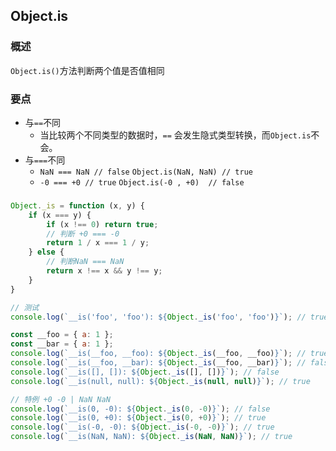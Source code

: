## Object.is
### 概述
`Object.is()`方法判断两个值是否值相同
### 要点
- 与`==`不同
    - 当比较两个不同类型的数据时，`==` 会发生隐式类型转换，而`Object.is`不会。
- 与`===`不同
    - `NaN === NaN // false` `Object.is(NaN, NaN) // true`
    - `-0 === +0 // true` `Object.is(-0 , +0)  // false`
###
```js
Object._is = function (x, y) {
    if (x === y) {
        if (x !== 0) return true;
        // 判断 +0 === -0
        return 1 / x === 1 / y;
    } else {
        // 判断NaN === NaN
        return x !== x && y !== y;
    }
}

// 测试
console.log(`__is('foo', 'foo'): ${Object._is('foo', 'foo')}`); // true

const __foo = { a: 1 };
const __bar = { a: 1 };
console.log(`__is(__foo, __foo): ${Object._is(__foo, __foo)}`); // true
console.log(`__is(__foo, __bar): ${Object._is(__foo, __bar)}`); // false
console.log(`__is([], []): ${Object._is([], [])}`); // false
console.log(`__is(null, null): ${Object._is(null, null)}`); // true

// 特例 +0 -0 | NaN NaN
console.log(`__is(0, -0): ${Object._is(0, -0)}`); // false
console.log(`__is(0, +0): ${Object._is(0, +0)}`); // true
console.log(`__is(-0, -0): ${Object._is(-0, -0)}`); // true
console.log(`__is(NaN, NaN): ${Object._is(NaN, NaN)}`); // true

```
